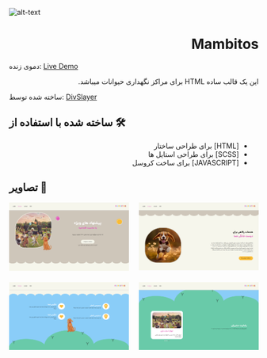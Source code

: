 
![alt-text](banner.png "Header Card")

<div style="text-align: right;">
<h1>Mambitos</h1>
</div>

دموی زنده: [Live Demo](https://divslayer.github.io/mambitos-pet-shop)

<div style="text-align: right;direction:rtl;">
<p>این یک قالب ساده HTML برای مراکز نگهداری حیوانات میباشد.</p>
</div>

ساخته شده توسط: [DivSlayer](https://divslayer.github.io)


## ساخته شده با استفاده از 🛠
<div style="text-align: right;direction:rtl">
    <ul>
        <li>[HTML] برای طراحی ساختار</li>
        <li>[SCSS] برای طراحی استایل ها</li>
        <li>[JAVASCRIPT] برای ساخت کروسل</li>
    </ul>
</div>

## تصاویر 📸
<div style="display:flex;align-items:center;justify-conent:space-between;flex-wrap:wrap;column-gap:20px;row-gap:20px">
    <span style="width:48%">
       <img src="screenshots/screenshot- (1).png" style="width:100%">
    </span>
    <span style="width:48%">
       <img src="screenshots/screenshot- (4).png" style="width:100%">
    </span>
    <span style="width:48%">
       <img src="screenshots/screenshot- (3).png" style="width:100%">
    </span>
    <span style="width:48%">
       <img src="screenshots/screenshot- (2).png" style="width:100%">
    </span>
</div>

